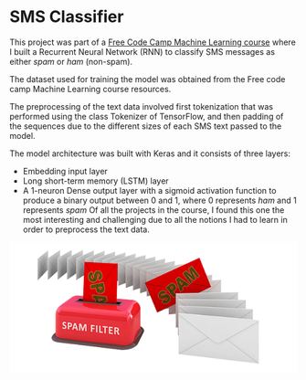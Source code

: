 # SMS Classifier

This project was part of a [Free Code Camp Machine Learning course](https://www.freecodecamp.org/learn/machine-learning-with-python/#how-neural-networks-work) where I built a Recurrent Neural Network (RNN) to classify SMS messages as either *spam* or *ham* (non-spam).

The dataset used for training the model was obtained from the Free code camp Machine Learning course resources.

The preprocessing of the text data involved first tokenization that was performed using the class Tokenizer of TensorFlow, and then padding of the sequences due to the different sizes of each SMS text passed to the model.

The model architecture was built with Keras and it consists of three layers:

- Embedding input layer
- Long short-term memory (LSTM) layer
- A 1-neuron Dense output layer with a sigmoid activation function to produce a binary output between 0 and 1, where 0 represents *ham* and 1 represents *spam*
Of all the projects in the course, I found this one the most interesting and challenging due to all the notions I had to learn in order to preprocess the text data.

<p align="center">
  <img src="./docs/sms.png">
</p>
